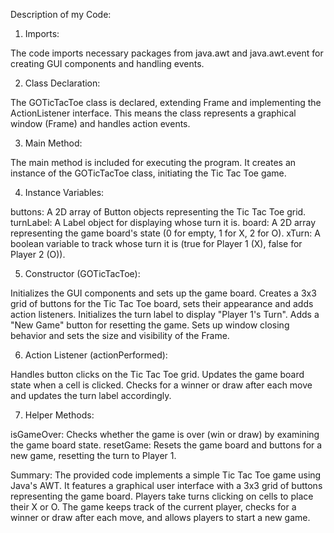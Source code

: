 Description of my Code:
1. Imports:

The code imports necessary packages from java.awt and java.awt.event for creating GUI components and handling events.

2. Class Declaration:

The GOTicTacToe class is declared, extending Frame and implementing the ActionListener interface. This means the class represents a graphical window (Frame) and handles action events.

3. Main Method:

The main method is included for executing the program. It creates an instance of the GOTicTacToe class, initiating the Tic Tac Toe game.

4. Instance Variables:

buttons: A 2D array of Button objects representing the Tic Tac Toe grid.
turnLabel: A Label object for displaying whose turn it is.
board: A 2D array representing the game board's state (0 for empty, 1 for X, 2 for O).
xTurn: A boolean variable to track whose turn it is (true for Player 1 (X), false for Player 2 (O)).

5. Constructor (GOTicTacToe):

Initializes the GUI components and sets up the game board.
Creates a 3x3 grid of buttons for the Tic Tac Toe board, sets their appearance and adds action listeners.
Initializes the turn label to display "Player 1's Turn".
Adds a "New Game" button for resetting the game.
Sets up window closing behavior and sets the size and visibility of the Frame.

6. Action Listener (actionPerformed):

Handles button clicks on the Tic Tac Toe grid.
Updates the game board state when a cell is clicked.
Checks for a winner or draw after each move and updates the turn label accordingly.

7. Helper Methods:

isGameOver: Checks whether the game is over (win or draw) by examining the game board state.
resetGame: Resets the game board and buttons for a new game, resetting the turn to Player 1.

Summary:
The provided code implements a simple Tic Tac Toe game using Java's AWT. It features a graphical user interface with a 3x3 grid of buttons representing the game board. Players take turns clicking on cells to place their X or O. The game keeps track of the current player, checks for a winner or draw after each move, and allows players to start a new game.
